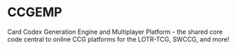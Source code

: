 # CCGEMP
Card Codex Generation Engine and Multiplayer Platform - the shared core code central to online CCG platforms for the LOTR-TCG, SWCCG, and more!
